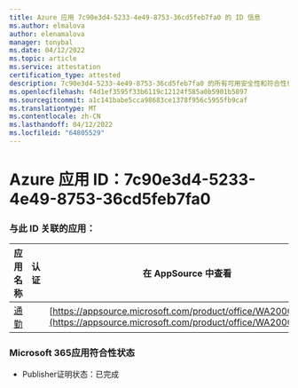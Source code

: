 ```yaml
---
title: Azure 应用 7c90e3d4-5233-4e49-8753-36cd5feb7fa0 的 ID 信息
ms.author: elmalova
author: elenamalova
manager: tonybal
ms.date: 04/12/2022
ms.topic: article
ms.service: attestation
certification_type: attested
description: 7c90e3d4-5233-4e49-8753-36cd5feb7fa0 的所有可用安全性和符合性信息。
ms.openlocfilehash: f4d1ef3595f33b6119c12124f585a0b5901b5897
ms.sourcegitcommit: a1c141babe5cca98683ce1378f956c5955fb9caf
ms.translationtype: MT
ms.contentlocale: zh-CN
ms.lasthandoff: 04/12/2022
ms.locfileid: "64805529"
---
```

# <a name="azure-app-id-7c90e3d4-5233-4e49-8753-36cd5feb7fa0"></a>Azure 应用 ID：7c90e3d4-5233-4e49-8753-36cd5feb7fa0


### <a name="apps-associated-with-this-id"></a>与此 ID 关联的应用：
| **应用名称** | **认证** | **在 AppSource 中查看** |
|--------------|---------------|-----------------------|
| [通勤](../forward/WA200003325.md) |  | [https://appsource.microsoft.com/product/office/WA200003325](https://appsource.microsoft.com/product/office/WA200003325) |

### <a name="microsoft-365-app-compliance-status"></a>Microsoft 365应用符合性状态
- Publisher证明状态：已完成
